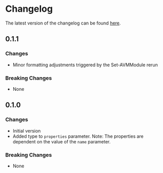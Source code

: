# Changelog

The latest version of the changelog can be found [here](https://github.com/Azure/bicep-registry-modules/blob/main/avm/res/api-management/service/portalsetting/CHANGELOG.md).

## 0.1.1

### Changes

- Minor formatting adjustments triggered by the Set-AVMModule rerun

### Breaking Changes

- None

## 0.1.0

### Changes

- Initial version
- Added type to `properties` parameter. Note: The properties are dependent on the value of the `name` parameter.

### Breaking Changes

- None
